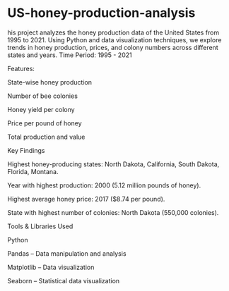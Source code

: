 # US-honey-production-analysis
his project analyzes the honey production data of the United States from 1995 to 2021. Using Python and data visualization techniques, we explore trends in honey production, prices, and colony numbers across different states and years.
Time Period: 1995 - 2021

Features:

State-wise honey production

Number of bee colonies

Honey yield per colony

Price per pound of honey

Total production and value

Key Findings

Highest honey-producing states: North Dakota, California, South Dakota, Florida, Montana.

Year with highest production: 2000 (5.12 million pounds of honey).

Highest average honey price: 2017 ($8.74 per pound).

State with highest number of colonies: North Dakota (550,000 colonies).

 Tools & Libraries Used

Python

Pandas – Data manipulation and analysis

Matplotlib – Data visualization

Seaborn – Statistical data visualization

